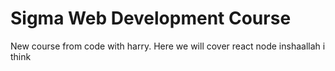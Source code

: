 # Sigma Web Development Course
 New course from code with harry. Here we will cover react node inshaallah i think
